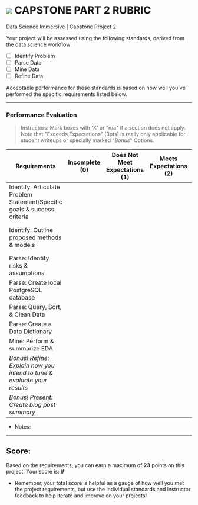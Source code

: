 # ![](https://ga-dash.s3.amazonaws.com/production/assets/logo-9f88ae6c9c3871690e33280fcf557f33.png) CAPSTONE PART 2 RUBRIC
Data Science Immersive | Capstone Project 2

Your project will be assessed using the following standards, derived from the data science workflow:

- [ ] Identify Problem
- [ ] Parse Data
- [ ] Mine Data
- [ ] Refine Data		

Acceptable performance for these standards is based on how well you've performed the specific requirements listed below.

 ---

### Performance Evaluation
> Instructors: Mark boxes with 'X' or "n/a" if a section does not apply. Note that "Exceeds Expectations" (3pts) is really only applicable for student writeups or specially marked "*Bonus*" Options.

| Requirements | Incomplete (0) | Does Not Meet Expectations (1) | Meets Expectations (2) | Exceeds Expectations (3) |
|---|---|---|---|---|
| Identify: Articulate Problem Statement/Specific goals & success criteria | | | | |
| Identify: Outline proposed methods & models | | | | *Bonus: What additional datasets would help?* |
| Parse: Identify risks & assumptions | | | | |
| Parse: Create local PostgreSQL database | | | | n/a |
| Parse: Query, Sort, & Clean Data | | | | n/a |
| Parse: Create a Data Dictionary | | | | n/a |
| Mine: Perform & summarize EDA | | | | n/a |
| *Bonus! Refine: Explain how you intend to tune & evaluate your results* | | | | |
| *Bonus! Present: Create blog post summary* | | | | |

- Notes:

 ---

## Score:
Based on the requirements, you can earn a maximum of  **23**  points on this project. Your score is: **#**

- Remember, your total score is helpful as a gauge of how well you met the project requirements, but use the individual standards and instructor feedback to help iterate and improve on your projects!

